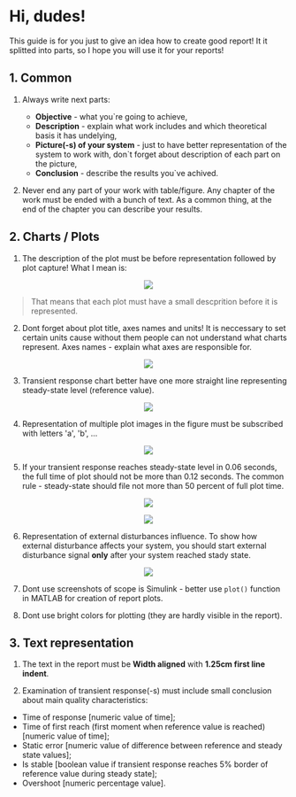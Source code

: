 # Hi, dudes!

This guide is for you just to give an idea how to create good report! It it splitted into parts, so I hope you will use it for your reports!

## 1. Common

1. Always write next parts: 
    - **Objective** - what you`re going to achieve,
    - **Description** - explain what work includes and which theoretical basis it has undelying, 
    - **Picture(-s) of your system** - just to have better representation of the system to work with, don`t forget about description of each part on the picture,
    - **Conclusion** - describe the results you`ve achived.

2. Never end any part of your work with table/figure. Any chapter of the work must be ended with a bunch of text. As a common thing, at the end of the chapter you can describe your results.

## 2. Charts / Plots

1. The description of the plot must be before representation followed by plot capture! What I mean is:
<p align="center">
<img src="labs_design_eng_pics/fig1.png">
</p>

> That means that each plot must have a small descprition before it is represented.

2. Dont forget about plot title, axes names and units! It is neccessary to set certain units cause without them people can not understand what charts represent. Axes names - explain what axes are responsible for.
<p align="center">
<img src="labs_design_eng_pics/fig2.png">
</p>

3. Transient response chart better have one more straight line representing steady-state level (reference value).
<p align="center">
<img src="labs_design_eng_pics/fig3.png">
</p>

4. Representation of multiple plot images in the figure must be subscribed with letters 'a', 'b', ...
<p align="center">
<img src="labs_design_eng_pics/fig4.png">
</p>

5. If your transient response reaches steady-state level in 0.06 seconds, the full time of plot should not be more than 0.12 seconds. The common rule - steady-state should file not more than 50 percent of full plot time.
<p align="center">
<img src="labs_design_eng_pics/fig5a.png">
</p>
<p align="center">
<img src="labs_design_eng_pics/fig5b.png">
</p>

6. Representation of external disturbances influence. To show how external disturbance affects your system, you should start external disturbance signal **only** after your system reached stady state.
<p align="center">
<img src="labs_design_eng_pics/fig6.png">
</p>

7. Dont use screenshots of scope is Simulink - better use `plot()` function in MATLAB for creation of report plots.

8. Dont use bright colors for plotting (they are hardly visible in the report).

## 3. Text representation

1. The text in the report must be **Width aligned** with **1.25cm first line indent**.

2. Examination of transient response(-s) must include small conclusion about main quality characteristics:
- Time of response [numeric value of time];
- Time of first reach (first moment when reference value is reached) [numeric value of time];
- Static error [numeric value of difference between reference and steady state values];
- Is stable [boolean value if transient response reaches 5% border of reference value during steady state];
- Overshoot [numeric percentage value].

